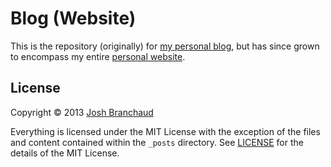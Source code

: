 # Blog (Website)

This is the repository (originally) for
[my personal blog](http://joshbranchaud.com/blog/), but has since
grown to encompass my entire [personal website](http://joshbranchaud.com).

## License

Copyright &copy; 2013 [Josh Branchaud](http://joshbranchaud.com)

Everything is licensed under the MIT License with the exception of the files
and content contained within the `_posts` directory. See
[LICENSE](https://github.com/jbranchaud/blog/blob/master/LICENSE)
for the details of the MIT License.
